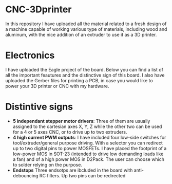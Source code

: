 # CNC-3Dprinter

In this repository I have uploaded all the material related to a fresh design of a machine capable of working various type of materials, including wood and aluminum, with the nice addition of an extruder to use it as a 3D printer.

# Electronics
I have uploaded the Eagle project of the board. Below you can find a list of all the important feautures and the distinctive sign of this board. I also have uploaded the Gerber files for printing a PCB, in case you would like to power your 3D printer or CNC with my hardware.

# Distintive signs
* **5 independant stepper motor drivers**: Three of them are usually assigned to the cartesian axes X, Y, Z while the other two can be used for a 4 or 5 axes CNC, or to drive up to two extruders.
* **4 high current PWM outputs**: I have included four low-side switches for tool/extruder/general purpose driving. With a selector you can redirect up to two digital pins to power MOSFETs. I have placed the footprint of a low-power MOS in SOT-23 (intended to drive low demanding loads like a fan) and of a high power MOS in D2Pack. The user can choose which to solder relying on the purpose.
* **Endstops** Three endsotps are ibcluded in the board with anti-debouncing RC filters. Up two pins can be redirected
